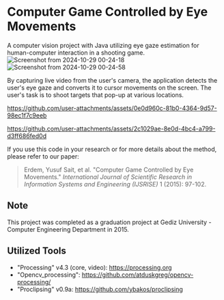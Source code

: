# Computer Game Controlled by Eye Movements
A computer vision project with Java utilizing eye gaze estimation for human-computer interaction in a shooting game.
![Screenshot from 2024-10-29 00-24-18](https://github.com/user-attachments/assets/c2c70b10-af41-40a8-8f58-1b97cc20f256)
![Screenshot from 2024-10-29 00-24-58](https://github.com/user-attachments/assets/18e78c83-fd5b-44dc-ad21-bdfafd826038)

By capturing live video from the user's camera, the application detects the user's eye gaze and converts it to cursor movements on the screen. The user's task is to shoot targets that pop-up at various locations.


https://github.com/user-attachments/assets/0e0d960c-81b0-4364-9d57-98ec1f7c9eeb



https://github.com/user-attachments/assets/2c1029ae-8e0d-4bc4-a799-d3ff686fed0d


If you use this code in your research or for more details about the method, please refer to our paper:
   > Erdem, Yusuf Sait, et al. "Computer Game Controlled by Eye Movements." _International Journal of Scientific Research in Information Systems and Engineering (IJSRISE)_ 1 (2015): 97-102.

## Note
This project was completed as a graduation project at Gediz University - Computer Engineering Department in 2015.

## Utilized Tools
   - "Processing" v4.3 (core, video): https://processing.org
   - "Opencv_processing": https://github.com/atduskgreg/opencv-processing/
   - "Proclipsing" v0.9a: https://github.com/ybakos/proclipsing
